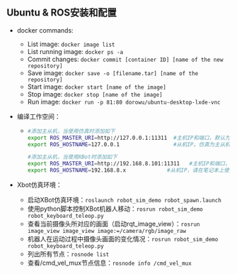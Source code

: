 ## Ubuntu & ROS安装和配置

- docker commands:
  - List image: `docker image list`
  - List running image: `docker ps -a`
  - Commit changes: `docker commit [container ID] [name of the new repository]`
  - Save image: `docker save -o [filename.tar] [name of the repository]`
  - Start image: `docker start [name of the image]`
  - Stop image: `docker stop [name of the image]`
  - Run image: `docker run -p 81:80 dorowu/ubuntu-desktop-lxde-vnc`



- 编译工作空间：

  - ```bash
    #添加主从机，当使用仿真时添加如下
    export ROS_MASTER_URI=http://127.0.0.1:11311  #主机IP和端口，默认为11311端口
    export ROS_HOSTNAME=127.0.0.1                 #从机IP。仿真为主从机使用同一台计算机
    
    #添加主从机，当使用XBot时添加如下
    export ROS_MASTER_URI=http://192.168.8.101:11311   #主机IP和端口，默认为11311端口
    export ROS_HOSTNAME=192.168.8.x             #从机IP，请在笔记本上使用ifconfig查看实际IP
    ```



- Xbot仿真环境：
  - 启动XBot仿真环境：`roslaunch robot_sim_demo robot_spawn.launch`
  - 使用python脚本控制XBot机器人移动：`rosrun robot_sim_demo robot_keyboard_teleop.py`
  - 查看当前摄像头所对应的画面（启动rqt_image_view）：`rosrun image_view image_view image:=/camera/rgb/image_raw`
  - 机器人在运动过程中摄像头画面的变化情况：`rosrun robot_sim_demo robot_keyboard_teleop.py`
  - 列出所有节点：`rosnode list`
  - 查看/cmd_vel_mux节点信息：`rosnode info /cmd_vel_mux`





